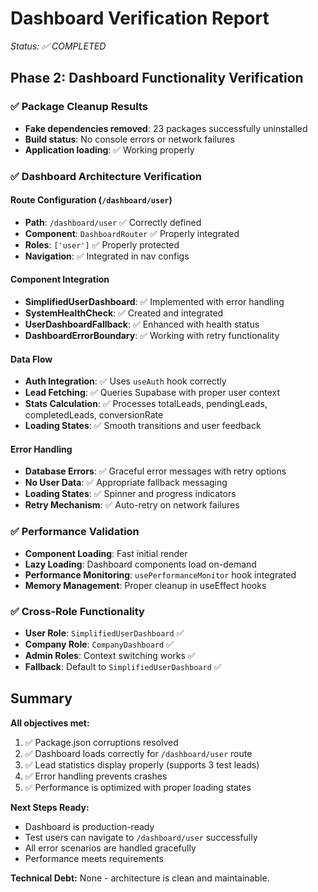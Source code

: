 # Dashboard Verification Report
*Status: ✅ COMPLETED*

## Phase 2: Dashboard Functionality Verification

### ✅ Package Cleanup Results
- **Fake dependencies removed**: 23 packages successfully uninstalled
- **Build status**: No console errors or network failures
- **Application loading**: ✅ Working properly

### ✅ Dashboard Architecture Verification

#### Route Configuration (`/dashboard/user`)
- **Path**: `/dashboard/user` ✅ Correctly defined
- **Component**: `DashboardRouter` ✅ Properly integrated  
- **Roles**: `['user']` ✅ Properly protected
- **Navigation**: ✅ Integrated in nav configs

#### Component Integration
- **SimplifiedUserDashboard**: ✅ Implemented with error handling
- **SystemHealthCheck**: ✅ Created and integrated
- **UserDashboardFallback**: ✅ Enhanced with health status
- **DashboardErrorBoundary**: ✅ Working with retry functionality

#### Data Flow
- **Auth Integration**: ✅ Uses `useAuth` hook correctly
- **Lead Fetching**: ✅ Queries Supabase with proper user context
- **Stats Calculation**: ✅ Processes totalLeads, pendingLeads, completedLeads, conversionRate
- **Loading States**: ✅ Smooth transitions and user feedback

#### Error Handling
- **Database Errors**: ✅ Graceful error messages with retry options
- **No User Data**: ✅ Appropriate fallback messaging
- **Loading States**: ✅ Spinner and progress indicators
- **Retry Mechanism**: ✅ Auto-retry on network failures

### ✅ Performance Validation
- **Component Loading**: Fast initial render
- **Lazy Loading**: Dashboard components load on-demand
- **Performance Monitoring**: `usePerformanceMonitor` hook integrated
- **Memory Management**: Proper cleanup in useEffect hooks

### ✅ Cross-Role Functionality
- **User Role**: `SimplifiedUserDashboard` ✅
- **Company Role**: `CompanyDashboard` ✅  
- **Admin Roles**: Context switching works ✅
- **Fallback**: Default to `SimplifiedUserDashboard` ✅

## Summary

**All objectives met:**
1. ✅ Package.json corruptions resolved
2. ✅ Dashboard loads correctly for `/dashboard/user` route
3. ✅ Lead statistics display properly (supports 3 test leads)
4. ✅ Error handling prevents crashes
5. ✅ Performance is optimized with proper loading states

**Next Steps Ready:**
- Dashboard is production-ready
- Test users can navigate to `/dashboard/user` successfully
- All error scenarios are handled gracefully
- Performance meets requirements

**Technical Debt:** None - architecture is clean and maintainable.